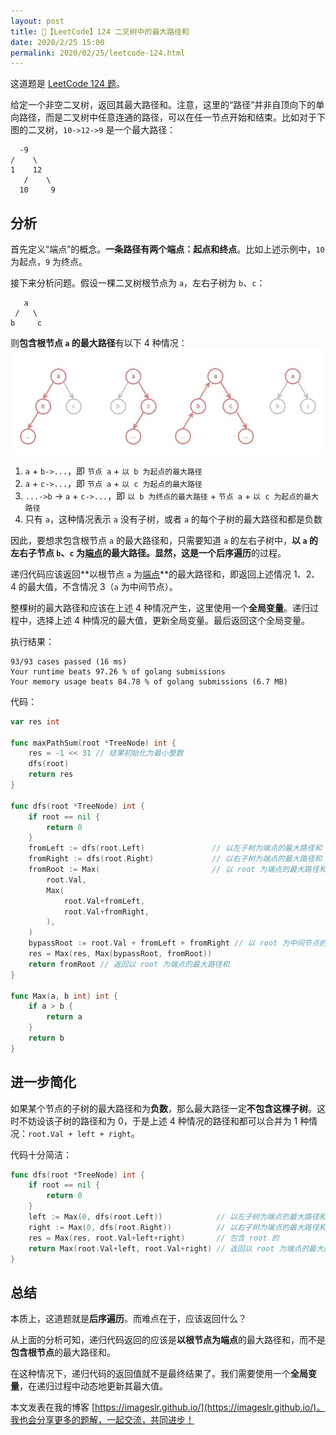 ```yaml
---
layout: post
title: 📝【LeetCode】124 二叉树中的最大路径和
date: 2020/2/25 15:00
permalink: 2020/02/25/leetcode-124.html
---
```


这道题是 [LeetCode 124 题](https://leetcode-cn.com/problems/binary-tree-maximum-path-sum/)。

给定一个非空二叉树，返回其最大路径和。注意，这里的“路径”并非自顶向下的单向路径，而是二叉树中任意连通的路径，可以在任一节点开始和结束。比如对于下图的二叉树，`10->12->9` 是一个最大路径：
```
  -9
/    \
1    12
   /    \
  10     9
```

## 分析
首先定义“端点”的概念。**一条路径有两个端点：起点和终点**。比如上述示例中，`10` 为起点，`9` 为终点。

接下来分析问题。假设一棵二叉树根节点为 `a`，左右子树为 `b`、`c`：
```
   a
 /   \
b     c
```

则**包含根节点 `a` 的最大路径**有以下 4 种情况：
![](/media/15826152754328.jpg)

1. `a` + `b->...`，即 `节点 a` + `以 b 为起点的最大路径`
2. `a` + `c->...`，即 `节点 a` + `以 c 为起点的最大路径`
3. `...->b` -> `a` + `c->...`，即 `以 b 为终点的最大路径` + `节点 a` + `以 c 为起点的最大路径`
4. 只有 `a`，这种情况表示 `a` 没有子树，或者 `a` 的每个子树的最大路径和都是负数

因此，要想求包含根节点 `a` 的最大路径和，只需要知道 `a` 的左右子树中，**以 `a` 的左右子节点 `b`、`c` 为<u>端点</u>**的最大路径。显然，这是一个**后序遍历**的过程。

递归代码应该返回**以根节点 `a` 为<u>端点</u>**的最大路径和，即返回上述情况 1、2、4 的最大值，不含情况 3（`a` 为中间节点）。

整棵树的最大路径和应该在上述 4 种情况产生，这里使用一个**全局变量**。递归过程中，选择上述 4 种情况的最大值，更新全局变量。最后返回这个全局变量。

执行结果：
```
93/93 cases passed (16 ms)
Your runtime beats 97.26 % of golang submissions
Your memory usage beats 84.78 % of golang submissions (6.7 MB)
```

代码：
```go
var res int

func maxPathSum(root *TreeNode) int {
	res = -1 << 31 // 结果初始化为最小整数
	dfs(root)
	return res
}

func dfs(root *TreeNode) int {
	if root == nil {
		return 0
	}
	fromLeft := dfs(root.Left)               // 以左子树为端点的最大路径和
	fromRight := dfs(root.Right)             // 以右子树为端点的最大路径和
	fromRoot := Max(                         // 以 root 为端点的最大路径和，上图情况 1、2、4
		root.Val,
		Max(
			root.Val+fromLeft,
			root.Val+fromRight,
		),
	)
	bypassRoot := root.Val + fromLeft + fromRight // 以 root 为中间节点的最大路径和，上图情况 3
	res = Max(res, Max(bypassRoot, fromRoot))
	return fromRoot // 返回以 root 为端点的最大路径和
}

func Max(a, b int) int {
	if a > b {
		return a
	}
	return b
}
```

## 进一步简化
如果某个节点的子树的最大路径和为**负数**，那么最大路径一定**不包含这棵子树**。这时不妨设该子树的路径和为 0，于是上述 4 种情况的路径和都可以合并为 1 种情况：`root.Val + left + right`。

代码十分简洁：
```go
func dfs(root *TreeNode) int {
	if root == nil {
		return 0
	}
	left := Max(0, dfs(root.Left))            // 以左子树为端点的最大路径和
	right := Max(0, dfs(root.Right))          // 以右子树为端点的最大路径和
	res = Max(res, root.Val+left+right)       // 包含 root 的
	return Max(root.Val+left, root.Val+right) // 返回以 root 为端点的最大路径和
}
```

## 总结
本质上，这道题就是**后序遍历**。而难点在于，应该返回什么？

从上面的分析可知，递归代码返回的应该是**以根节点为端点**的最大路径和，而不是**包含根节点**的最大路径和。

在这种情况下，递归代码的返回值就不是最终结果了。我们需要使用一个**全局变量**，在递归过程中动态地更新其最大值。

本文发表在我的博客 [https://imageslr.github.io/](https://imageslr.github.io/)。我也会分享更多的题解，一起交流，共同进步！